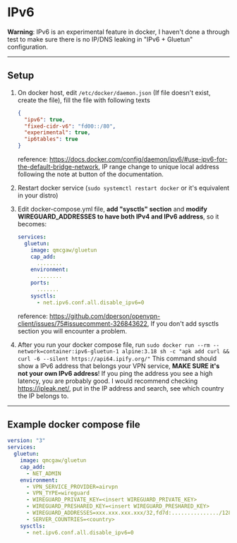 # IPv6

**Warning**: IPv6 is an experimental feature in docker, I haven't done a through test to make sure there is no IP/DNS leaking in "IPv6 + Gluetun" configuration.

---

## Setup

1. On docker host, edit `/etc/docker/daemon.json` (If file doesn't exist, create the file), fill the file with following texts

    ```json
    {
      "ipv6": true,
      "fixed-cidr-v6": "fd00::/80",
      "experimental": true,
      "ip6tables": true
    }
    ```

    reference: <https://docs.docker.com/config/daemon/ipv6/#use-ipv6-for-the-default-bridge-network>, IP range change to unique local address following the note at button of the documentation.

1. Restart docker service (`sudo systemctl restart docker` or it's equivalent in your distro)
1. Edit docker-compose.yml file, **add "sysctls" section** and **modify WIREGUARD_ADDRESSES to have both IPv4 and IPv6 address**, so it becomes:

    ```yaml
    services:
      gluetun:
        image: qmcgaw/gluetun
        cap_add:
          ........
        environment:
          ........
        ports:
          .......
        sysctls:
          - net.ipv6.conf.all.disable_ipv6=0
    ```

    reference: <https://github.com/dperson/openvpn-client/issues/75#issuecomment-326843622>, If you don't add sysctls section you will encounter a problem.
1. After you run your docker compose file, run `sudo docker run --rm --network=container:ipv6-gluetun-1 alpine:3.18 sh -c "apk add curl && curl -6 --silent https://api64.ipify.org/"`
This command should show a IPv6 address that belongs your VPN service, **MAKE SURE it's not your own IPv6 address**!
If you ping the address you see a high latency, you are probably good.
I would recommend checking <https://ipleak.net/>, put in the IP address and search, see which country the IP belongs to.

---

## Example docker compose file

```yaml
version: "3"
services:
  gluetun:
    image: qmcgaw/gluetun
    cap_add:
      - NET_ADMIN
    environment:
      - VPN_SERVICE_PROVIDER=airvpn
      - VPN_TYPE=wireguard
      - WIREGUARD_PRIVATE_KEY=<insert WIREGUARD_PRIVATE_KEY>
      - WIREGUARD_PRESHARED_KEY=<insert WIREGUARD_PRESHARED_KEY>
      - WIREGUARD_ADDRESSES=xxx.xxx.xxx.xxx/32,fd7d:.............../128
      - SERVER_COUNTRIES=<country>
    sysctls:
      - net.ipv6.conf.all.disable_ipv6=0
```
